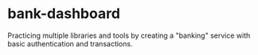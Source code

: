 # bank-dashboard
Practicing multiple libraries and tools by creating a "banking" service with basic authentication and transactions.
